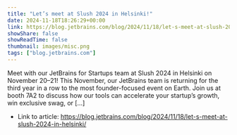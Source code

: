 ```yaml
---
title: "Let’s meet at Slush 2024 in Helsinki!"
date: 2024-11-18T18:26:29+00:00
link: https://blog.jetbrains.com/blog/2024/11/18/let-s-meet-at-slush-2024-in-helsinki/
showShare: false
showReadTime: false
thumbnail: images/misc.png
tags: ["blog.jetbrains.com"]
---
```

Meet with our JetBrains for Startups team at Slush 2024 in Helsinki on November 20–21! This November, our JetBrains team is returning for the third year in a row to the most founder-focused event on Earth. Join us at booth 7A2 to discuss how our tools can accelerate your startup’s growth, win exclusive swag, or […]

- Link to article: https://blog.jetbrains.com/blog/2024/11/18/let-s-meet-at-slush-2024-in-helsinki/